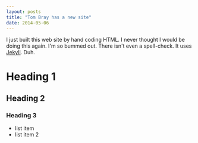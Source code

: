 ```yaml
---
layout: posts
title: "Tom Bray has a new site"
date: 2014-05-06
---
```


I just built this web site by hand coding HTML.  I never thought I would be doing this again.  I'm so bummed out.  There isn't even a spell-check. It uses [Jekyll](http://jekylrb.com).  Duh.

# Heading 1

## Heading 2

### Heading 3

* list item
* list item 2

